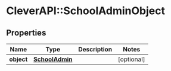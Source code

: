 # CleverAPI::SchoolAdminObject

## Properties
Name | Type | Description | Notes
------------ | ------------- | ------------- | -------------
**object** | [**SchoolAdmin**](SchoolAdmin.md) |  | [optional] 


